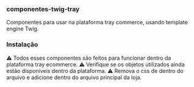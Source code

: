 ### componentes-twig-tray
Componentes para usar na plataforma tray commerce, usando template engine Twig. 

### Instalação
⚠️ Todos esses componentes são feitos para funcionar dentro da plataforma tray ecommerce.
⚠️ Verifique se os objetos utilizados ainda estão disponiveis dentro da plataforma. 
⚠️ Remova o css de dentro do arquivo e adicione dentro do arquivo principal da loja. 
